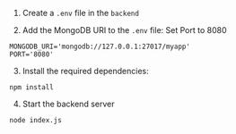 1. Create a `.env` file in the `backend`

2. Add the MongoDB URI to the `.env` file:
Set Port to 8080
```
MONGODB_URI='mongodb://127.0.0.1:27017/myapp'
PORT='8080'
```

3. Install the required dependencies:
```
npm install
```
4. Start the backend server
```
node index.js
```
